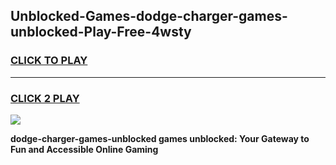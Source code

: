
## Unblocked-Games-dodge-charger-games-unblocked-Play-Free-4wsty
<h3>
<a href="https://premium76.site?title=dodge-charger-games-unblocked&ref=10A">CLICK TO PLAY</a></h3>
<hr>

<h3>
<a href="https://premium76.site?title=dodge-charger-games-unblocked&ref=10A">CLICK 2 PLAY</a>
  
</h3>

<a href="https://premium76.site?title=dodge-charger-games-unblocked&ref=10A"><img src="https://clearcache.store/games.png"></a>


**dodge-charger-games-unblocked games unblocked: Your Gateway to Fun and Accessible Online Gaming**
